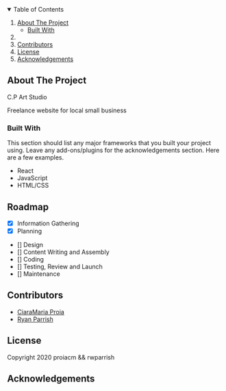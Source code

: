 <!-- TABLE OF CONTENTS -->
<details open="open">
  <summary>Table of Contents</summary>
  <ol>
    <li>
      <a href="#about-the-project">About The Project</a>
      <ul>
        <li><a href="#built-with">Built With</a></li>
      </ul>
    </li>
    <li>
    <li><a href="#contributing">Contributors</a></li>
    <li><a href="#license">License</a></li>
    <li><a href="#acknowledgements">Acknowledgements</a></li>
  </ol>
</details>



<!-- ABOUT THE PROJECT -->
## About The Project
C.P Art Studio

Freelance website for local small business

### Built With

This section should list any major frameworks that you built your project using. Leave any add-ons/plugins for the acknowledgements section. Here are a few examples.
* React
* JavaScript
* HTML/CSS

<!-- ROADMAP -->
## Roadmap

- [X] Information Gathering
- [X] Planning
- [] Design
- [] Content Writing and Assembly
- [] Coding
- [] Testing, Review and Launch
- [] Maintenance


<!-- CONTRIBUTING -->
## Contributors

- [CiaraMaria Proia](https://github.com/proiacm) 
- [Ryan Parrish](https://github.com/rwparrish)

<!-- LICENSE -->
## License

Copyright 2020 proiacm && rwparrish

<!-- ACKNOWLEDGEMENTS -->
## Acknowledgements

